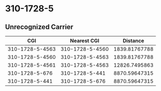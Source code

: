# 310-1728-5
## Unrecognized Carrier


| CGI | Nearest CGI | Distance |
|-----|-------------|----------|
| 310-1728-5-4563 | 310-1728-5-4560 | 1839.81767788 |
| 310-1728-5-4560 | 310-1728-5-4563 | 1839.81767788 |
| 310-1728-5-4561 | 310-1728-5-4563 | 12826.7495863 |
| 310-1728-5-676 | 310-1728-5-441 | 8870.59647315 |
| 310-1728-5-441 | 310-1728-5-676 | 8870.59647315 |
